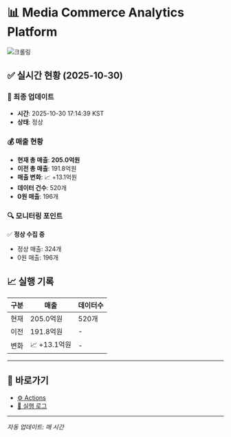 # 📊 Media Commerce Analytics Platform

![크롤링](https://img.shields.io/badge/크롤링-정상-green)

## ✅ 실시간 현황 (2025-10-30)

### 📍 최종 업데이트
- **시간**: 2025-10-30 17:14:39 KST
- **상태**: 정상

### 💰 매출 현황
- **현재 총 매출**: **205.0억원**
- **이전 총 매출**: 191.8억원
- **매출 변화**: 📈 +13.1억원
- **데이터 건수**: 520개
- **0원 매출**: 196개

### 🔍 모니터링 포인트

✅ **정상 수집 중**
- 정상 매출: 324개
- 0원 매출: 196개


## 📈 실행 기록

| 구분 | 매출 | 데이터수 |
|------|------|----------|
| 현재 | 205.0억원 | 520개 |
| 이전 | 191.8억원 | - |
| 변화 | 📈 +13.1억원 | - |

---

## 🔗 바로가기

- [⚙️ Actions](../../actions)
- [📝 실행 로그](../../actions/workflows/daily_scraping.yml)

---

*자동 업데이트: 매 시간*
